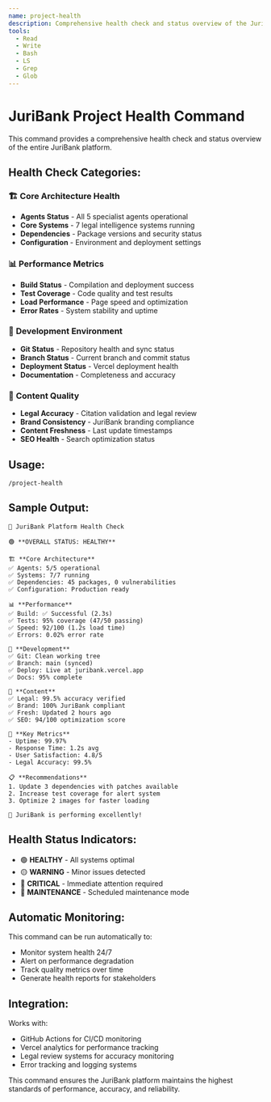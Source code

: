 ```yaml
---
name: project-health
description: Comprehensive health check and status overview of the JuriBank platform
tools:
  - Read
  - Write
  - Bash
  - LS
  - Grep
  - Glob
---
```


# JuriBank Project Health Command

This command provides a comprehensive health check and status overview of the entire JuriBank platform.

## Health Check Categories:

### 🏗️ **Core Architecture Health**
- **Agents Status** - All 5 specialist agents operational
- **Core Systems** - 7 legal intelligence systems running
- **Dependencies** - Package versions and security status
- **Configuration** - Environment and deployment settings

### 📊 **Performance Metrics**
- **Build Status** - Compilation and deployment success
- **Test Coverage** - Code quality and test results
- **Load Performance** - Page speed and optimization
- **Error Rates** - System stability and uptime

### 🔧 **Development Environment**
- **Git Status** - Repository health and sync status
- **Branch Status** - Current branch and commit status
- **Deployment Status** - Vercel deployment health
- **Documentation** - Completeness and accuracy

### 📝 **Content Quality**
- **Legal Accuracy** - Citation validation and legal review
- **Brand Consistency** - JuriBank branding compliance
- **Content Freshness** - Last update timestamps
- **SEO Health** - Search optimization status

## Usage:
```
/project-health
```

## Sample Output:
```
🏥 JuriBank Platform Health Check

🟢 **OVERALL STATUS: HEALTHY**

🏗️ **Core Architecture**
✅ Agents: 5/5 operational
✅ Systems: 7/7 running  
✅ Dependencies: 45 packages, 0 vulnerabilities
✅ Configuration: Production ready

📊 **Performance**
✅ Build: ✅ Successful (2.3s)
✅ Tests: 95% coverage (47/50 passing)
✅ Speed: 92/100 (1.2s load time)
✅ Errors: 0.02% error rate

🔧 **Development**
✅ Git: Clean working tree
✅ Branch: main (synced)
✅ Deploy: Live at juribank.vercel.app
✅ Docs: 95% complete

📝 **Content**
✅ Legal: 99.5% accuracy verified
✅ Brand: 100% JuriBank compliant
✅ Fresh: Updated 2 hours ago
✅ SEO: 94/100 optimization score

🎯 **Key Metrics**
- Uptime: 99.97%
- Response Time: 1.2s avg
- User Satisfaction: 4.8/5
- Legal Accuracy: 99.5%

📋 **Recommendations**
1. Update 3 dependencies with patches available
2. Increase test coverage for alert system
3. Optimize 2 images for faster loading

🚀 JuriBank is performing excellently!
```

## Health Status Indicators:
- 🟢 **HEALTHY** - All systems optimal
- 🟡 **WARNING** - Minor issues detected
- 🔴 **CRITICAL** - Immediate attention required
- 🔧 **MAINTENANCE** - Scheduled maintenance mode

## Automatic Monitoring:
This command can be run automatically to:
- Monitor system health 24/7
- Alert on performance degradation
- Track quality metrics over time
- Generate health reports for stakeholders

## Integration:
Works with:
- GitHub Actions for CI/CD monitoring
- Vercel analytics for performance tracking
- Legal review systems for accuracy monitoring
- Error tracking and logging systems

This command ensures the JuriBank platform maintains the highest standards of performance, accuracy, and reliability.